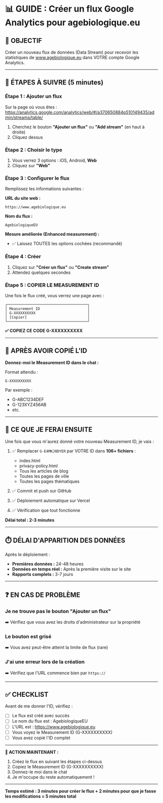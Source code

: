 # 📊 GUIDE : Créer un flux Google Analytics pour agebiologique.eu

## 🎯 OBJECTIF
Créer un nouveau flux de données (Data Stream) pour recevoir les statistiques de www.agebiologique.eu dans VOTRE compte Google Analytics.

---

## 📝 ÉTAPES À SUIVRE (5 minutes)

### Étape 1 : Ajouter un flux
Sur la page où vous êtes :
https://analytics.google.com/analytics/web/#/a370650884p510149435/admin/streams/table/

1. Cherchez le bouton **"Ajouter un flux"** ou **"Add stream"** (en haut à droite)
2. Cliquez dessus

### Étape 2 : Choisir le type
1. Vous verrez 3 options : iOS, Android, **Web**
2. Cliquez sur **"Web"**

### Étape 3 : Configurer le flux
Remplissez les informations suivantes :

**URL du site web :**
```
https://www.agebiologique.eu
```

**Nom du flux :**
```
AgebiologiqueEU
```

**Mesure améliorée (Enhanced measurement) :**
- ✅ Laissez TOUTES les options cochées (recommandé)

### Étape 4 : Créer
1. Cliquez sur **"Créer un flux"** ou **"Create stream"**
2. Attendez quelques secondes

### Étape 5 : COPIER LE MEASUREMENT ID
Une fois le flux créé, vous verrez une page avec :

```
┌─────────────────────────────────────┐
│ Measurement ID                      │
│ G-XXXXXXXXXX                        │
│ [Copier]                            │
└─────────────────────────────────────┘
```

**✅ COPIEZ CE CODE G-XXXXXXXXXX**

---

## 🔄 APRÈS AVOIR COPIÉ L'ID

**Donnez-moi le Measurement ID dans le chat :**

Format attendu :
```
G-XXXXXXXXXX
```

Par exemple :
- G-ABC1234DEF
- G-123XYZ456AB
- etc.

---

## 🚀 CE QUE JE FERAI ENSUITE

Une fois que vous m'aurez donné votre nouveau Measurement ID, je vais :

1. ✅ Remplacer `G-E4MKJ0DYER` par VOTRE ID dans **106+ fichiers** :
   - index.html
   - privacy-policy.html
   - Tous les articles de blog
   - Toutes les pages de ville
   - Toutes les pages thématiques

2. ✅ Commit et push sur GitHub

3. ✅ Déploiement automatique sur Vercel

4. ✅ Vérification que tout fonctionne

**Délai total : 2-3 minutes**

---

## ⏱️ DÉLAI D'APPARITION DES DONNÉES

Après le déploiement :
- **Premières données :** 24-48 heures
- **Données en temps réel :** Après la première visite sur le site
- **Rapports complets :** 3-7 jours

---

## ❓ EN CAS DE PROBLÈME

### Je ne trouve pas le bouton "Ajouter un flux"
➡️ Vérifiez que vous avez les droits d'administrateur sur la propriété

### Le bouton est grisé
➡️ Vous avez peut-être atteint la limite de flux (rare)

### J'ai une erreur lors de la création
➡️ Vérifiez que l'URL commence bien par `https://`

---

## ✅ CHECKLIST

Avant de me donner l'ID, vérifiez :

- [ ] Le flux est créé avec succès
- [ ] Le nom du flux est : AgebiologiqueEU
- [ ] L'URL est : https://www.agebiologique.eu
- [ ] Vous voyez le Measurement ID (G-XXXXXXXXXX)
- [ ] Vous avez copié l'ID complet

---

**🎯 ACTION MAINTENANT :**

1. Créez le flux en suivant les étapes ci-dessus
2. Copiez le Measurement ID (G-XXXXXXXXXX)
3. Donnez-le moi dans le chat
4. Je m'occupe du reste automatiquement !

---

**Temps estimé : 3 minutes pour créer le flux + 2 minutes pour que je fasse les modifications = 5 minutes total**
